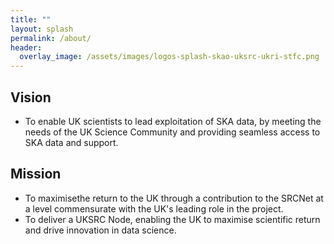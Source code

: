 ```yaml
---
title: ""
layout: splash
permalink: /about/
header:
  overlay_image: /assets/images/logos-splash-skao-uksrc-ukri-stfc.png
---
```


## Vision ##
* To enable UK scientists to lead exploitation of SKA data, by meeting the needs of the UK Science Community and providing seamless access to SKA data and support.

## Mission ##
* To maximisethe return to the UK through a contribution to the SRCNet at a level commensurate with the UK's leading role in the project.
* To deliver a UKSRC Node, enabling the UK to maximise scientific return and drive innovation in data science.

